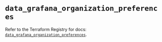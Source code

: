 # `data_grafana_organization_preferences`

Refer to the Terraform Registry for docs: [`data_grafana_organization_preferences`](https://registry.terraform.io/providers/grafana/grafana/3.15.3/docs/data-sources/organization_preferences).
